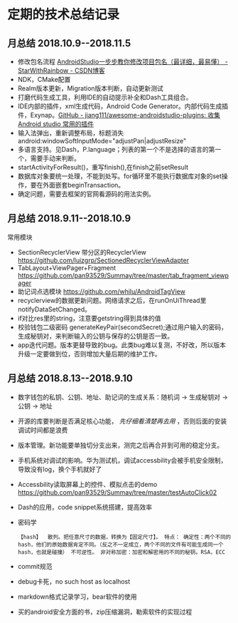 # 定期的技术总结记录

## 月总结 2018.10.9--2018.11.5
* 修改包名流程
[AndroidStudio一步步教你修改项目包名（最详细，最易懂） - StarWithRainbow - CSDN博客](https://blog.csdn.net/qq_35270692/article/details/78336049)
* NDK，CMake配置
* Realm版本更新，Migration版本判断，自动更新测试
* 打磨代码生成工具，利用IDE的自动提示补全和Dash工具组合。
* IDE内部的插件，xml生成代码，Android Code Generator。内部代码生成插件，Exynap。[GitHub - jiang111/awesome-androidstudio-plugins: 收集Android studio 常用的插件](https://github.com/jiang111/awesome-androidstudio-plugins)
* 输入法弹出，重新调整布局，标题消失 android:windowSoftInputMode="adjustPan|adjustResize"
* 多语言支持。见Dash，P.language；列表的第一个不是选择的语言的第一个，需要手动来判断。
* startActivityForResult()，重写finish(),在finish之前setResult
* 数据库对象要统一处理，不能到处写。for循环里不能执行数据库对象的set操作，要在外面嵌套beginTransaction。
* 确定问题，需要去框架的官网看源码的用法实例。




## 月总结 2018.9.11--2018.10.9
常用模块
* SectionRecyclerView 带分区的RecyclerView https://github.com/luizgrp/SectionedRecyclerViewAdapter
* TabLayout+ViewPager+Fragment https://github.com/pan93529/Summay/tree/master/tab_fragment_viewpager
* 助记词点选模块 https://github.com/whilu/AndroidTagView
* recyclerview的数据更新问题。网络请求之后，在runOnUiThread里notifyDataSetChanged。
* if对比res里的string，注意要getstring得到具体的值
* 校验钱包二级密码 generateKeyPair(secondSecret);通过用户输入的密码，生成秘钥对，来判断输入的公钥与保存的公钥是否一致。
* app迭代问题。版本更替导致的bug。此类bug难以复测，不好改，所以版本升级一定要做到位，否则增加大量后期的维护工作。


## 月总结 2018.8.13--2018.9.10 
* 数字钱包的私钥、公钥、地址、助记词的生成关系：随机词 → 生成秘钥对 → 公钥 → 地址 
* 开源的库要判断是否满足核心功能， _先仔细看清楚再去用_ ，否则后面的安装调试时间都是浪费
* 版本管理。新功能要单独切分支出来，测完之后再合并到可用的稳定分支。
* 手机系统对调试的影响。华为测试机，调试accessbility会被手机安全限制，导致没有log，换个手机就好了
* Accessbility读取屏幕上的控件、模拟点击的demo https://github.com/pan93529/Summay/tree/master/testAutoClick02
* Dash的应用，code snippet系统搭建，提高效率
* 密码学

  `
  【hash】 
  散列。把任意尺寸的数据，转换为【固定尺寸】。
  特点：
  确定性：两个不同的hash，他们的原始数据肯定不同。（反之不一定成立，两个不同的文件有可能生成同一个hash，也就是碰撞）
  不可逆性。
  非对称加密：加密和解密用的不同的秘钥。RSA，ECC
  `
  
* commit规范
* debug卡死，no such host as localhost
* markdown格式记录学习，bear软件的使用
* 买的android安全方面的书，zip压缩漏洞，勒索软件的实现过程


